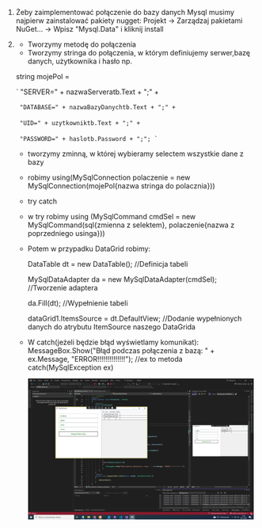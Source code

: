 1. Żeby zaimplementować połączenie do bazy danych Mysql musimy najpierw zainstalować pakiety nugget:
    Projekt -> Zarządzaj pakietami NuGet... -> Wpisz "Mysql.Data" i kliknij install
2. 
    - Tworzymy metodę do połączenia
    - Tworzymy stringa do połączenia, w którym definiujemy serwer,bazę danych, użytkownika i hasło np. 

    string mojePol =
   
      `  "SERVER=" + nazwaServeratb.Text + ";" +
   
        "DATABASE=" + nazwaBazyDanychtb.Text + ";" +
   
        "UID=" + uzytkowniktb.Text + ";" +
   
        "PASSWORD=" + haslotb.Password + ";"; `


    - tworzymy zminną, w której wybieramy selectem wszystkie dane z bazy
    - robimy using(MySqlConnection polaczenie = new MySqlConnection(mojePol{nazwa stringa do polacznia}))
    - try catch
    - w try robimy using (MySqlCommand  cmdSel = new MySqlCommand(sql{zmienna z selektem}, polaczenie{nazwa z poprzedniego usinga}))
    - Potem w przypadku DataGrid robimy:

  
      
        DataTable dt = new DataTable(); //Definicja tabeli
      
        MySqlDataAdapter da = new MySqlDataAdapter(cmdSel); //Tworzenie adaptera
        
        da.Fill(dt); //Wypełnienie tabeli
      
        dataGrid1.ItemsSource = dt.DefaultView; //Dodanie wypełnionych danych do atrybutu ItemSource naszego DataGrida


      
    - W catch(jeżeli będzie błąd wyświetlamy komunikat): 
        MessageBox.Show("Błąd podczas połączenia z bazą: " + ex.Message, "ERROR!!!!!!!!!!!!!!"); //ex to metoda catch(MySqlException ex)

        
        ![alt text](Bruno.Buczkowski.database_connection.PNG)
